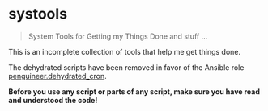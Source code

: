 # systools

> System Tools for Getting my Things Done and stuff …

This is an incomplete collection of tools that help me get things done.

The dehydrated scripts have been removed in favor of the Ansible role [penguineer.dehydrated_cron](https://galaxy.ansible.com/penguineer/dehydrated_cron).

**Before you use any script or parts of any script, make sure you have read and understood the code!**
